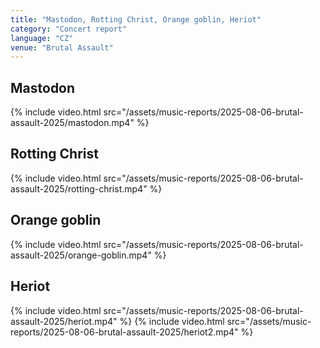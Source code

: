 ```yaml
---
title: "Mastodon, Rotting Christ, Orange goblin, Heriot"
category: "Concert report"
language: "CZ"
venue: "Brutal Assault"
---
```


## Mastodon
{% include video.html src="/assets/music-reports/2025-08-06-brutal-assault-2025/mastodon.mp4" %}

## Rotting Christ
{% include video.html src="/assets/music-reports/2025-08-06-brutal-assault-2025/rotting-christ.mp4" %}

## Orange goblin
{% include video.html src="/assets/music-reports/2025-08-06-brutal-assault-2025/orange-goblin.mp4" %}

## Heriot
{% include video.html src="/assets/music-reports/2025-08-06-brutal-assault-2025/heriot.mp4" %}
{% include video.html src="/assets/music-reports/2025-08-06-brutal-assault-2025/heriot2.mp4" %}

